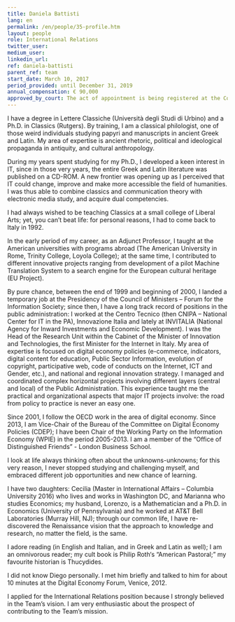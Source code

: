 ```yaml
---
title: Daniela Battisti
lang: en
permalink: /en/people/35-profile.htm
layout: people
role: International Relations
twitter_user:
medium_user:
linkedin_url:
ref: daniela-battisti
parent_ref: team
start_date: March 10, 2017
period_provided: until December 31, 2019
annual_compensation: € 90,000
approved_by_court: The act of appointment is being registered at the Court of Auditors
---
```

I have a degree in Lettere Classiche (Università degli Studi di Urbino) and a Ph.D. in Classics (Rutgers). By training, I am a classical philologist, one of those weird individuals studying papyri and manuscripts in ancient Greek and Latin.  My area of expertise is ancient rhetoric, political and ideological propaganda in antiquity, and cultural anthropology.

During my years spent studying for my Ph.D., I developed a keen interest in IT, since in those very years, the entire Greek and Latin literature was published on a CD-ROM. A new frontier was opening up as I perceived that IT could change, improve and make more accessible the field of humanities. I was thus able to combine classics and communication theory with electronic media study, and acquire dual competencies.

I had always wished to be teaching Classics at a small college of Liberal Arts; yet, you can’t beat life: for personal reasons, I had to come back to Italy in 1992.

In the early period of my career, as an Adjunct Professor, I taught at the American universities with programs abroad (The American University in Rome, Trinity College, Loyola College); at the same time, I contributed  to different innovative projects ranging from development of a pilot Machine Translation System to a search engine for the European cultural heritage (EU Project).

By pure chance, between the end of 1999 and beginning of 2000, I landed a temporary job at the Presidency of the Council of Ministers – Forum for the Information Society; since then, I have a long track record of positions in the public administration: I worked at the Centro Tecnico (then CNIPA – National Center for IT in the PA), Innovazione Italia and lately at INVITALIA (National Agency for Inward Investments and Economic Development). I was the Head of the Research Unit within the Cabinet of the Minister of Innovation and Technologies, the first Minister for the Internet in Italy. My area of expertise is focused on digital economy policies (e-commerce, indicators, digital content for education, Public Sector Information, evolution of copyright, participative web, code of conducts on the Internet, ICT and Gender, etc.), and national and regional innovation strategy. I managed and coordinated complex horizontal projects involving different layers (central and local) of the Public Administration. This experience taught me the practical and organizational aspects that major IT projects involve: the road from policy to practice is never an easy one.

Since 2001, I follow the OECD work in the area of digital economy. Since 2013, I am Vice-Chair of the Bureau of the Committee on Digital Economy Policies (CDEP); I have been Chair of the Working Party on the Information Economy (WPIE) in the period 2005-2013. I am a member of the “Office of Distinguished Friends” - London Business School.

I look at life always thinking often about the unknowns-unknowns; for this very reason, I never stopped studying and challenging myself, and embraced different job opportunities and new chance of learning.

I have two daughters: Cecilia (Master in International Affairs – Columbia University 2016) who lives and works in Washington DC, and Marianna who studies Economics; my husband, Lorenzo, is a Mathematician and a Ph.D. in Economics (University of Pennsylvania) and he worked at AT&T Bell Laboratories (Murray Hill, NJ); through our common life, I have re-discovered the Renaissance vision that the approach to knowledge and research, no matter the field, is the same.

I adore reading (in English and Italian, and in Greek and Latin as well); I am an omnivorous reader; my cult book is Philip Roth‘s “American Pastoral;” my favourite historian is Thucydides.

I did not know Diego personally. I met him briefly and talked to him for about 10 minutes at the Digital Economy Forum, Venice, 2012.

I applied for the International Relations position because I strongly believed in the Team’s vision. I am very enthusiastic about the prospect of contributing to the Team’s mission.

